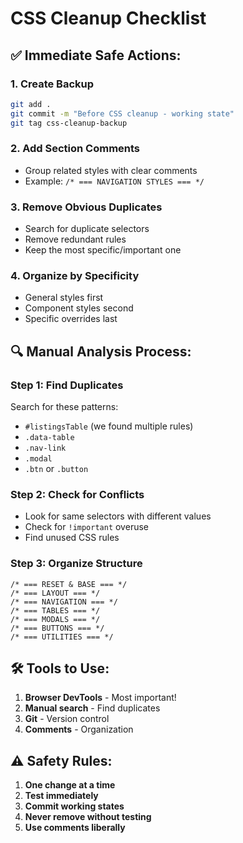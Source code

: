 # CSS Cleanup Checklist

## ✅ Immediate Safe Actions:

### 1. Create Backup
```bash
git add .
git commit -m "Before CSS cleanup - working state"
git tag css-cleanup-backup
```

### 2. Add Section Comments
- Group related styles with clear comments
- Example: `/* === NAVIGATION STYLES === */`

### 3. Remove Obvious Duplicates
- Search for duplicate selectors
- Remove redundant rules
- Keep the most specific/important one

### 4. Organize by Specificity
- General styles first
- Component styles second  
- Specific overrides last

## 🔍 Manual Analysis Process:

### Step 1: Find Duplicates
Search for these patterns:
- `#listingsTable` (we found multiple rules)
- `.data-table` 
- `.nav-link`
- `.modal`
- `.btn` or `.button`

### Step 2: Check for Conflicts
- Look for same selectors with different values
- Check for `!important` overuse
- Find unused CSS rules

### Step 3: Organize Structure
```
/* === RESET & BASE === */
/* === LAYOUT === */
/* === NAVIGATION === */
/* === TABLES === */
/* === MODALS === */
/* === BUTTONS === */
/* === UTILITIES === */
```

## 🛠️ Tools to Use:
1. **Browser DevTools** - Most important!
2. **Manual search** - Find duplicates
3. **Git** - Version control
4. **Comments** - Organization

## ⚠️ Safety Rules:
1. **One change at a time**
2. **Test immediately** 
3. **Commit working states**
4. **Never remove without testing**
5. **Use comments liberally**
